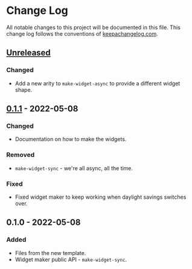 # Change Log
All notable changes to this project will be documented in this file. This change log follows the conventions of [keepachangelog.com](http://keepachangelog.com/).

## [Unreleased]
### Changed
- Add a new arity to `make-widget-async` to provide a different widget shape.

## [0.1.1] - 2022-05-08
### Changed
- Documentation on how to make the widgets.

### Removed
- `make-widget-sync` - we're all async, all the time.

### Fixed
- Fixed widget maker to keep working when daylight savings switches over.

## 0.1.0 - 2022-05-08
### Added
- Files from the new template.
- Widget maker public API - `make-widget-sync`.

[Unreleased]: https://github.com/your-name/diplomat-architecture-template/compare/0.1.1...HEAD
[0.1.1]: https://github.com/your-name/diplomat-architecture-template/compare/0.1.0...0.1.1
